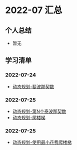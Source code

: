 # 2022-07 汇总

## 个人总结
* 暂无

## 学习清单
### 2022-07-24
* [动态规划-斐波那契数](./2022-07-24/动态规划-斐波那契数.md)

### 2022-07-25
* [动态规划-第N个泰波那契数](./2022-07-25/动态规划-第N个泰波那契数.md)
* [动态规划-爬楼梯](./2022-07-25/动态规划-爬楼梯.md)

### 2022-07-25
* [动态规划-使用最小花费爬楼梯](./2022-07-26/动态规划-使用最小花费爬楼梯.md)
